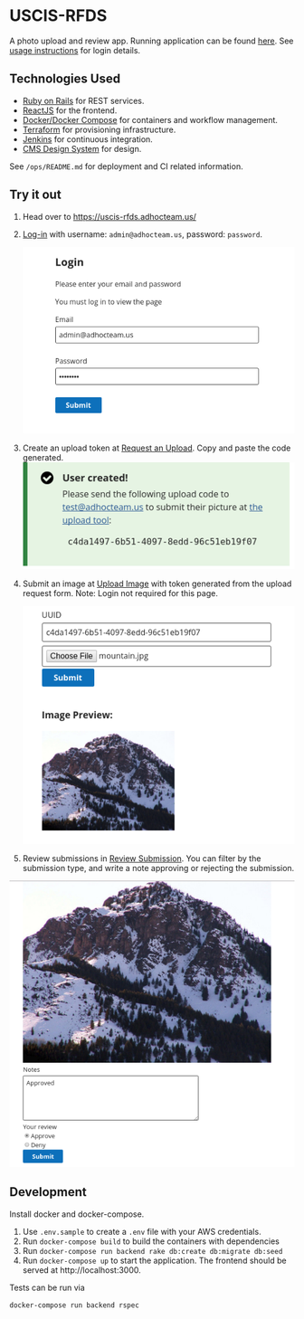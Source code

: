 # USCIS-RFDS

A photo upload and review app. Running application can be found [here](https://uscis-rfds.adhocteam.us/). See [usage instructions](#usage)
for login details.

## Technologies Used

* [Ruby on Rails](http://rubyonrails.org/) for REST services.
* [ReactJS](https://reactjs.org/) for the frontend.
* [Docker/Docker Compose](https://www.docker.com/) for containers and workflow management.
* [Terraform](https://www.terraform.io/) for provisioning infrastructure.
* [Jenkins](htps://jenkins.io/) for continuous integration.
* [CMS Design System](https://design.cms.gov/) for design.

See `/ops/README.md` for deployment and CI related information.

## Try it out

1. Head over to https://uscis-rfds.adhocteam.us/
2. [Log-in](https://uscis-rfds.adhocteam.us/login) with username: `admin@adhocteam.us`, password: `password`.

   ![](./images/login.png)

3. Create an upload token at [Request an Upload](https://uscis-rfds.adhocteam.us/request). Copy and paste the code generated.
   ![](./images/created.png)
4. Submit an image at [Upload Image](https://uscis-rfds.adhocteam.us/) with token generated from the upload request form. Note: Login not required for this page.

   ![](./images/upload_page.png)

5. Review submissions in [Review Submission](https://uscis-rfds.adhocteam.us/review). You can filter by the submission type, and write a note approving or rejecting the submission.

![](./images/review_page.png)

## Development

Install docker and docker-compose.

1. Use `.env.sample` to create a `.env` file with your AWS credentials.
2. Run `docker-compose build` to build the containers with dependencies
3. Run `docker-compose run backend rake db:create db:migrate db:seed`
4. Run `docker-compose up` to start the application. The frontend should be served at http://localhost:3000.

Tests can be run via

```
docker-compose run backend rspec
```
